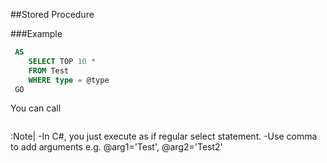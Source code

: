 
##Stored Procedure

###Example
```sql server
 AS
    SELECT TOP 10 *
    FROM Test
    WHERE type = @type
 GO
 ```
You can call 
```sql server
 ```

:Note|
-In C#, you just execute as if regular select statement.
-Use comma to add arguments e.g. @arg1='Test', @arg2='Test2'


